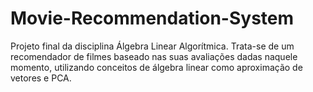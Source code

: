 # Movie-Recommendation-System
Projeto final da disciplina Álgebra Linear Algorítmica. Trata-se de um recomendador de filmes baseado nas suas avaliações dadas naquele momento, utilizando conceitos de álgebra linear como aproximação de vetores e PCA.

